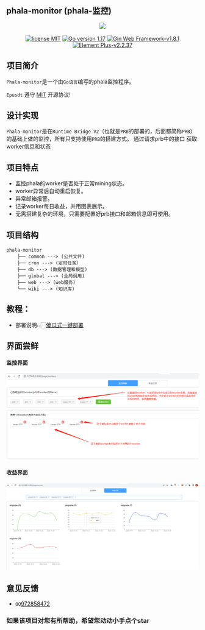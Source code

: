 ## phala-monitor (phala-监控)
<p align="center">
<img src="wiki/img/">
</p>
<p align="center">
<a href="https://opensource.org/licenses/MIT"><img src="https://img.shields.io/badge/license-MIT-blue" alt="license MIT"></a>
<a href="https://golang.org"><img src="https://img.shields.io/badge/Golang-1.17-red" alt="Go version 1.17"></a>
<a href="https://gin-gonic.com/zh-cn/docs/examples/html-rendering/"><img src="https://img.shields.io/badge/Gin Web Framework-v1.8.1-blue" alt="Gin Web Framework-v1.8.1"></a>
<a href="https://element-plus.org/zh-CN/"><img src="https://img.shields.io/badge/Element Plus-v2.2.37-green" alt="Element Plus-v2.2.37"></a>
</p>


## 项目简介
`Phala-monitor`是一个由`Go语言`编写的phala监控程序。

`Epusdt` 遵守 [MIT](https://opensource.org/licenses/MIT) 开源协议!

## 设计实现
`Phala-monitor`是在`Runtime Bridge V2`（也就是`PRB`的部署的，后面都简称`PRB`）的基础上做的监控，所有只支持使用`PRB`的搭建方式。
通过请求prb中的接口 获取worker信息和状态

## 项目特点
- 监控phala的worker是否处于正常mining状态。
- worker异常后自动重启恢复。
- 异常邮箱报警。
- 记录worker每日收益，并用图表展示。
- 无需搭建复杂的环境，只需要配置好prb接口和邮箱信息即可使用。

## 项目结构
```
phala-monitor
    ├── common ---> (公共文件)
    ├── cron ---> (定时任务）
    ├── db ---> (数据管理和模型)
    ├── global ---> (全局调用)
    ├── web ---> (web服务)
    └── wiki ---> (知识库)
```

## 教程：
- 部署说明👉🏻[傻瓜式一键部署](wiki/deploy.md)

## 界面尝鲜

#### 监控界面
![workers-explain.png](wiki/img/workers-explain.png)

#### 收益界面
![income-explain.png](wiki/img/income-explain.png)



## 意见反馈
- `QQ`[972858472](http://wpa.qq.com/msgrd?v=3&uin=2519955172&site=qq&menu=yes)


### 如果该项目对您有所帮助，希望您动动小手点个star
